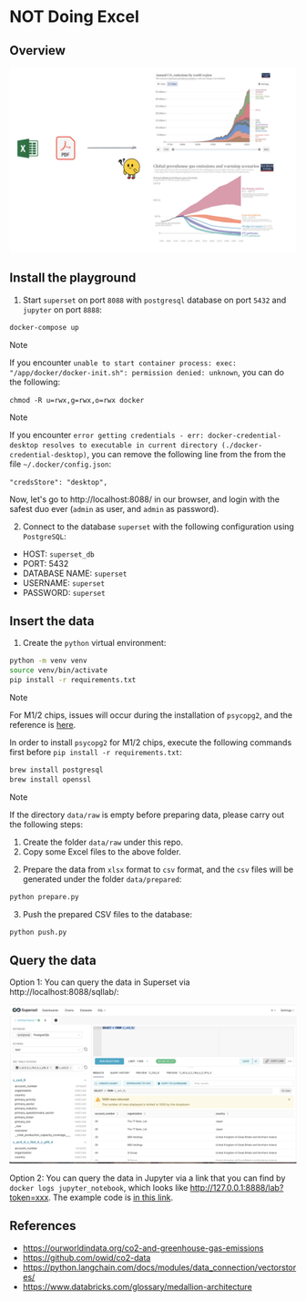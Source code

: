 # NOT Doing Excel

## Overview

<p float="left">
    <img src="pix/step-1.png" width="800" />
</p>

## Install the playground

1. Start `superset` on port `8088` with `postgresql` database on port `5432` and `jupyter` on port `8888`:
```bash
docker-compose up
```

> [!NOTE]
>
> If you encounter `unable to start container process: exec: "/app/docker/docker-init.sh": permission denied: unknown`, you can do the following:
> 
> `chmod -R u=rwx,g=rwx,o=rwx docker`

> [!NOTE]
>
> If you encounter `error getting credentials - err: docker-credential-desktop resolves to executable in current directory (./docker-credential-desktop)`, you can remove the following line from the from the file `~/.docker/config.json`:
>
> `"credsStore": "desktop",`

Now, let's go to http://localhost:8088/ in our browser, and login with the safest duo ever (`admin` as user, and `admin` as password).

2. Connect to the database `superset` with the following configuration using `PostgreSQL`:
- HOST: `superset_db`
- PORT: 5432
- DATABASE NAME: `superset`
- USERNAME: `superset`
- PASSWORD: `superset`

## Insert the data

1. Create the `python` virtual environment:
```bash
python -m venv venv
source venv/bin/activate
pip install -r requirements.txt
```

> [!NOTE]
>
> For M1/2 chips, issues will occur during the installation of `psycopg2`, and the reference is [here](https://gist.github.com/bruno-uy/f6c7618e7c3d917ba18fa0f7e2d05426).
> 
> In order to install `psycopg2` for M1/2 chips, execute the following commands first before `pip install -r requirements.txt`:
> ```bash
> brew install postgresql
> brew install openssl
> ```

> [!NOTE]
>
> If the directory `data/raw` is empty before preparing data, please carry out the following steps:
> 1. Create the folder `data/raw` under this repo.
> 2. Copy some Excel files to the above folder.

2. Prepare the data from `xlsx` format to `csv` format, and the `csv` files will be generated under the folder `data/prepared`:
```bash
python prepare.py
```

3. Push the prepared CSV files to the database:
```bash
python push.py
```

## Query the data

Option 1: You can query the data in Superset via http://localhost:8088/sqllab/:
<p float="left">
    <img src="pix/superset.png" width="800" />
</p>

Option 2: You can query the data in Jupyter via a link that you can find by `docker logs jupyter_notebook`, which looks like http://127.0.0.1:8888/lab?token=xxx. The example code is [in this link](notebooks/test.ipynb).

## References
- https://ourworldindata.org/co2-and-greenhouse-gas-emissions
- https://github.com/owid/co2-data
- https://python.langchain.com/docs/modules/data_connection/vectorstores/
- https://www.databricks.com/glossary/medallion-architecture
